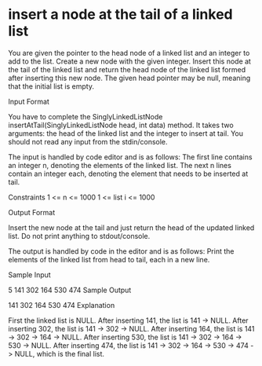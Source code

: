 # insert a node at the tail of a linked list

You are given the pointer to the head node of a linked list and an integer to add to the list. Create a new node with the given integer. Insert this node at the tail of the linked list and return the head node of the linked list formed after inserting this new node. The given head pointer may be null, meaning that the initial list is empty.

Input Format

You have to complete the SinglyLinkedListNode insertAtTail(SinglyLinkedListNode head, int data) method. It takes two arguments: the head of the linked list and the integer to insert at tail. You should not read any input from the stdin/console.

The input is handled by code editor and is as follows: 
The first line contains an integer n, denoting the elements of the linked list. 
The next n lines contain an integer each, denoting the element that needs to be inserted at tail.

Constraints
1 <= n <= 1000
1 <= list i <= 1000

Output Format

Insert the new node at the tail and just return the head of the updated linked list. Do not print anything to stdout/console.

The output is handled by code in the editor and is as follows: 
Print the elements of the linked list from head to tail, each in a new line.

Sample Input

5
141
302
164
530
474
Sample Output

141
302
164
530
474
Explanation

First the linked list is NULL. After inserting 141, the list is 141 -> NULL. 
After inserting 302, the list is 141 -> 302 -> NULL. 
After inserting 164, the list is 141 -> 302 -> 164 -> NULL. 
After inserting 530, the list is 141 -> 302 -> 164 -> 530 -> NULL. After inserting 474, the list is 141 -> 302 -> 164 -> 530 -> 474 -> NULL, which is the final list.

